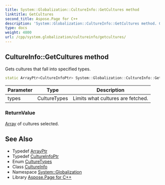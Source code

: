 ```yaml
---
title: System::Globalization::CultureInfo::GetCultures method
linktitle: GetCultures
second_title: Aspose.Page for C++
description: 'System::Globalization::CultureInfo::GetCultures method. Gets cultures that fall into specified types in C++.'
type: docs
weight: 4800
url: /cpp/system.globalization/cultureinfo/getcultures/
---
```

## CultureInfo::GetCultures method


Gets cultures that fall into specified types.

```cpp
static ArrayPtr<CultureInfoPtr> System::Globalization::CultureInfo::GetCultures(CultureTypes types)
```


| Parameter | Type | Description |
| --- | --- | --- |
| types | CultureTypes | Limits what cultures are fetched. |

### ReturnValue

[Array](../../../system/array/) of cultures selected.

## See Also

* Typedef [ArrayPtr](../../../system/arrayptr/)
* Typedef [CultureInfoPtr](../../cultureinfoptr/)
* Enum [CultureTypes](../../culturetypes/)
* Class [CultureInfo](../)
* Namespace [System::Globalization](../../)
* Library [Aspose.Page for C++](../../../)
